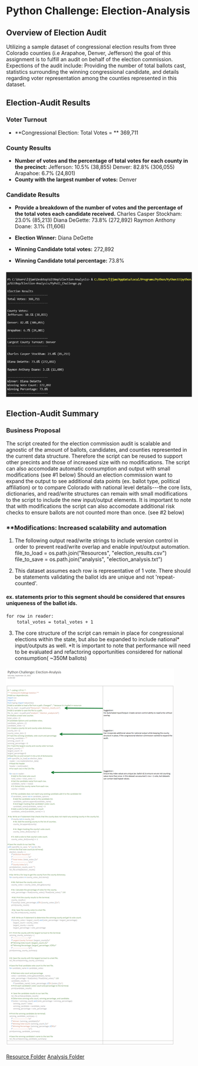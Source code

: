 # Python Challenge: Election-Analysis

## **Overview of Election Audit**
Utilizing a sample dataset of congressional election results from three Colorado counties (i.e Arapahoe, Denver, Jefferson) the goal of this assignment is to fulfill an audit on behalf of the election commission. Expections of the audit include: Providing the number of total ballots cast, statistics surrounding the winning congressional candidate, and details regarding voter representation among the counties represented in this dataset. 



## **Election-Audit Results**

### **Voter Turnout**

   * **Congressional Election: Total Votes = ** 369,711 

### **County Results**
   * **Number of votes and the percentage of total votes for each county in the precinct:**
	Jefferson: 10.5% (38,855)
	Denver: 82.8% (306,055)
	Arapahoe: 6.7% (24,801)
   * **County with the largest number of votes:** Denver

### **Candidate Results**
   * **Provide a breakdown of the number of votes and the percentage of the total votes each candidate received.**
	Charles Casper Stockham: 23.0% (85,213)
	Diana DeGette: 73.8% (272,892)
	Raymon Anthony Doane: 3.1% (11,606)

   * **Election Winner:** Diana DeGette
   * **Winning Candidate total votes:**  272,892
   * **Winning Candidate total percentage:** 73.8%

### ![Election-Analysis Image](https://github.com/ljlodl5/Election-Analysis/blob/main/Analysis/Election%20Analysis-terminal%20.png)


## **Election-Audit Summary**
### **Business Proposal** 
The script created for the election commission audit is scalable and agnostic of the amount of ballots, candidates, and counties represented in the current data structure. Therefore the script can be reused to support other precints and those of increased size with no modifications. 
The script can also accomodate automatic consumption and output with small modifications (see #1 below)
Should an election commission want to expand the output to see additional data points (ex. ballot type, political affiliation) or to compare Colorado with national level details---the core lists, dictionaries, and read/write structures can remain with small modifications to the script to include the new input/output elements. 
It is important to note that with modifications the script can also accomodate additional risk checks to ensure ballots are not counted more than once. (see #2 below)


### **Modifications: Increased scalability and automation
1) The following output read/write strings to include version control in order to prevent read/write overlap and enable input/output automation.
	file_to_load = os.path.join("Resources", "election_results.csv")
	file_to_save = os.path.join("analysis", "election_analysis.txt")

2) This dataset assumes each row is representative of 1 vote. There should be statements validating the ballot ids are unique and not 'repeat-counted'.
#### ex. statements prior to this segment should be considered that ensures uniqueness of the ballot ids. 
    for row in reader:
        total_votes = total_votes + 1
3) The core structure of the script can remain in place for congressional elections within the state, but also be expanded to include national* input/outputs as well. *It is important to note that performance will need to be evaluated and refactoring opportunities considered for national consumption( ~350M ballots) 

#### ![Election Summary: Script Modification Suggestions](https://github.com/ljlodl5/Election-Analysis/blob/main/Resources/Election-Analysis%20Script.png)

[Resource Folder](https://github.com/ljlodl5/Election-Analysis/tree/main/Resources)
[Analysis Folder](https://github.com/ljlodl5/Election-Analysis/tree/main/Analysis)